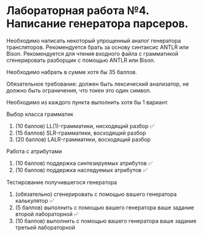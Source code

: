 # Лабораторная работа №4. Написание генератора парсеров.

Необходимо написать некоторый упрощенный аналог генератора трансляторов. Рекомендуется брать за основу синтаксис ANTLR или Bison. Рекомендуется для чтения входного файла с грамматикой сгенерировать разборщик с помощью ANTLR или Bison.

Необходимо набрать в сумме хотя бы 35 баллов.

Обязательное требование: должен быть лексический анализатор, не должно быть ограничения, что токен это один символ.

Необходимо из каждого пункта выполнить хотя бы 1 вариант.

Выбор класса грамматик
1. (10 баллов) LL(1)-грамматики, нисходящий разбор ✅
2. (15 баллов) SLR-грамматики, восходящий разбор
3. (20 баллов) LALR-грамматики, восходящий разбор

Работа с атрибутами
1. (10 баллов) поддержка синтезируемых атрибутов ✅
2. (10 баллов) поддержка наследуемых атрибутов ✅

Тестирование получившегося генератора
1. (обязательно) сгенерировать с помощью вашего генератора калькулятор ✅
2. (5 баллов) выполнить с помощью вашего генератора ваше задание второй лабораторной ✅
3. (10 баллов) выполнить с помощью вашего генератора ваше задание третьей лабораторной
